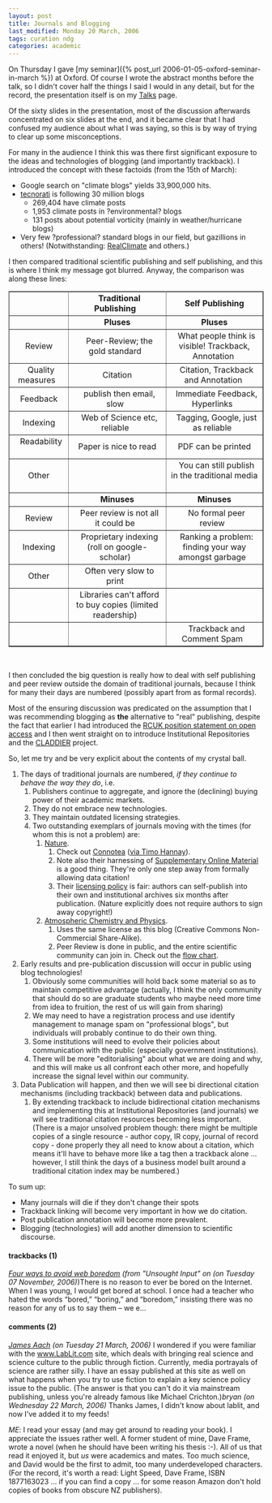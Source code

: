 ```yaml
---
layout: post
title: Journals and Blogging
last_modified: Monday 20 March, 2006
tags: curation ndg
categories: academic
---
```

On Thursday I gave [my seminar]({% post_url 2006-01-05-oxford-seminar-in-march %}) at Oxford.  Of course I wrote the abstract months before the talk, so I didn't cover half the things I said I would in any detail, but for the record, the presentation itself is on my [Talks](/talks) page.

Of the sixty slides in the presentation, most of the discussion afterwards
concentrated on six slides at the end, and it became clear that I had confused my audience about what I  was saying, so this is by way of trying to clear up some misconceptions.

For many in the audience I think this was there first significant exposure to the ideas and technologies of blogging (and importantly trackback). I introduced the concept with these factoids (from the 15th of March):
* Google search on "climate blogs" yields 33,900,000 hits.
* [tecnorati](http://www.technorati.com)  is following 30 million blogs
    * 269,404 have climate posts
    * 1,953 climate posts in ?environmental? blogs
    * 131 posts about potential vorticity (mainly in weather/hurricane blogs)
* Very few ?professional? standard blogs in our field, but gazillions in others! (Notwithstanding: [RealClimate](http://www.realclimate.org) and others.)

I then compared traditional scientific publishing and self publishing, and this is where I think my message got blurred. Anyway, the comparison was along these lines:

<table border="1" rules="all"><tr><td align="center" colspan="1">&nbsp;   &nbsp;</td><td align="center" colspan="1">&nbsp; <b>Traditional Publishing</b>  &nbsp;</td><td align="center" colspan="1">&nbsp; <b>Self Publishing</b> &nbsp;</td></tr>
<tr><td align="center" colspan="1">&nbsp;   &nbsp;</td><td align="center" colspan="1">&nbsp; <b>Pluses</b>   &nbsp;</td><td align="center" colspan="1">&nbsp; <b>Pluses</b> &nbsp;</td></tr>
<tr><td align="center" colspan="1">&nbsp; Review  &nbsp;</td><td align="center" colspan="1">&nbsp; Peer-Review; the gold standard  &nbsp;</td><td align="center" colspan="1">&nbsp;  What people think is visible! Trackback, Annotation&nbsp;</td></tr>
<tr><td align="center" colspan="1">&nbsp; Quality measures  &nbsp;</td><td align="center" colspan="1">&nbsp; Citation  &nbsp;</td><td align="center" colspan="1">&nbsp; Citation, Trackback and Annotation&nbsp;</td></tr>
<tr><td align="center" colspan="1">&nbsp;  Feedback  &nbsp;</td><td align="center" colspan="1">&nbsp;  publish then email, slow  &nbsp;</td><td align="center" colspan="1">&nbsp; Immediate Feedback, Hyperlinks &nbsp;</td></tr>
<tr><td align="center" colspan="1">&nbsp;  Indexing  &nbsp;</td><td align="center" colspan="1">&nbsp; Web of Science etc, reliable  &nbsp;</td><td align="center" colspan="1">&nbsp; Tagging, Google, just as reliable &nbsp;</td></tr>
<tr><td align="center" colspan="1">&nbsp;  Readability  &nbsp;</td><td align="center" colspan="1">&nbsp; Paper is nice to read  &nbsp;</td><td align="center" colspan="1">&nbsp; PDF can be printed &nbsp;</td></tr>
<tr><td align="center" colspan="1">&nbsp;  Other  &nbsp;</td><td align="center" colspan="1">&nbsp;   &nbsp;</td><td align="center" colspan="1">&nbsp; You can still publish in the traditional media &nbsp;</td></tr>
<tr><td align="center" colspan="1">&nbsp;   &nbsp;</td><td align="center" colspan="1">&nbsp;  <b>Minuses</b>  &nbsp;</td><td align="center" colspan="1">&nbsp; <b>Minuses</b> &nbsp;</td></tr>
<tr><td align="center" colspan="1">&nbsp;  Review  &nbsp;</td><td align="center" colspan="1">&nbsp; Peer review is not all it could be  &nbsp;</td><td align="center" colspan="1">&nbsp; No formal peer review &nbsp;</td></tr>
<tr><td align="center" colspan="1">&nbsp;  Indexing  &nbsp;</td><td align="center" colspan="1">&nbsp;  Proprietary indexing (roll on google-scholar)  &nbsp;</td><td align="center" colspan="1">&nbsp; Ranking a problem: finding your way amongst garbage &nbsp;</td></tr>
<tr><td align="center" colspan="1">&nbsp;  Other  &nbsp;</td><td align="center" colspan="1">&nbsp;  Often very slow to print  &nbsp;</td><td align="center" colspan="1">&nbsp;  &nbsp;</td></tr>
<tr><td align="center" colspan="1">&nbsp;   &nbsp;</td><td align="center" colspan="1">&nbsp; Libraries can't afford to buy copies (limited readership)  &nbsp;</td><td align="center" colspan="1">&nbsp; &nbsp;</td></tr>
<tr><td align="center" colspan="1">&nbsp;   &nbsp;</td><td align="center" colspan="1">&nbsp;   &nbsp;</td><td align="center" colspan="1">&nbsp;  Trackback and Comment Spam &nbsp;</td></tr>

</table><br/>

I then concluded the big question is really how to deal with self publishing and peer review outside the domain of traditional journals, because I think for many their days are numbered (possibly apart from as formal records).

Most of the ensuring discussion was predicated on the assumption that I was recommending blogging as **the** alternative to "real" publishing, despite the fact that earlier I had introduced the [RCUK position statement on open access](http://www.rcuk.ac.uk/access/) and I then went straight on to introduce Institutional Repositories and the [CLADDIER](/projects/claddier) project.

So, let me try and be very explicit about the contents of my crystal ball.
1. The days of traditional journals are numbered, *if they continue to behave the way they do*, i.e.     1. Publishers continue to aggregate, and ignore the (declining) buying power of their academic markets.     1. They do not embrace new technologies.     1. They maintain outdated licensing strategies.     1. Two outstanding exemplars of journals moving with the times (for whom this is not a problem) are:
         1. [Nature](http://nature.com).
             1. Check out [Connotea](http://www.connotea.org/) ([via Timo Hannay](http://tagsonomy.com/index.php/linking-together-the-academic-literature-with-tags/)).
             1. Note also their harnessing of [Supplementary Online Material](http://www.nature.com/nature/submit/finalsubmission/SI/index.html) is a good thing. They're only one step away from formally allowing data citation!
             1. Their [licensing policy](http://npg.nature.com/npg/servlet/Content?data=xml/05_news.xml&amp;style=xml/05_news.xsl) is fair: authors can self-publish into their own and institutional archives six months after publication. (Nature explicitly does not require authors to sign away copyright!)
         1. [Atmospheric Chemistry and Physics](http://www.copernicus.org/EGU/acp/).
             1. Uses the same license as this blog (Creative Commons Non-Commercial Share-Alike).
             1. Peer Review is done in public, and the entire scientific community can join in. Check out the [flow chart](http://www.copernicus.org/EGU/acp/images/fig78.pdf).1. Early results and pre-publication discussion  will occur in public using blog technologies!     1. Obviously some communities will hold back some material so as to maintain competitive advantage (actually, I think the only community that should do so are graduate students who maybe need more time from idea to fruition, the rest
of us will gain from sharing)     1. We may need to have a registration process and use identify management to manage spam on "professional blogs", but individuals will probably continue to do their own thing.     1. Some institutions will need to evolve their policies about communication with the public (especially government institutions).     1. There will be more "editorialising" about what we are doing and why, and this will make us all confront each other more, and hopefully increase the signal level within our community.1. Data Publication will happen, and then we will see bi directional citation mechanisms (including trackback) between data and publications.     1. By extending trackback to include bidirectional citation mechanisms and implementing this at Institutional Repositories (and journals) we will see traditional citation resources becoming less important. (There is a major unsolved problem though:  there might be multiple copies of a single resource - author copy, IR copy, journal of record copy -  done properly they all need to know about a citation, which means it'll have to behave more like a tag then a trackback alone ... however, I still think the days of a business model built around a traditional citation index may be numbered.)

To sum up:
* Many journals will die if they don't change their spots
* Trackback linking will become very important in how we do citation.
* Post publication annotation will become more prevalent.
* Blogging (technologies) will add another dimension to scientific discourse.

#### trackbacks (1)
*[Four ways to avoid web boredom](http://www.unsoughtinput.com/index.php/2006/11/06/four-ways-to-avoid-web-boredom/) (from "Unsought Input" on (on Tuesday 07 November, 2006)*)There is no reason to ever be bored on the Internet.
When I was young, I would get bored at school.  I once had a teacher who hated the words “bored,” “boring,” and “boredom,” insisting there was no reason for any of us to say them – we e...

#### comments (2)
*[James Aach](RadDecision.blogspot.com) (on Tuesday 21 March, 2006)*
I wondered if you were familiar with the www.LabLit.com site, which deals with bringing real science and science culture to the public through fiction.  Currently, media portrayals of science are rather silly.  I have an essay published at this site as well on what happens when you try to use fiction to explain a key science policy issue to the public.  (The answer is that you can't do it via mainstream publishing, unless you're already famous like Michael Crichton.)*bryan (on Wednesday 22 March, 2006)*
Thanks James, I didn't know about lablit, and now I've added it to my feeds!

*ME*: I read your essay (and may get around to reading your book). I appreciate the issues rather well. A former student of mine, Dave Frame, wrote a novel (when he should have been writing his thesis :-). All of us that read it enjoyed it, but *us* were academics and mates. Too much science, and David would be the first to admit, too many underdeveloped characters. (For the record, it's worth a read: Light Speed, Dave Frame, ISBN  1877163023 ... if you can find a copy ... for some reason Amazon don't hold copies of books from obscure NZ publishers).
